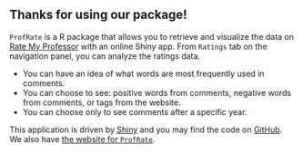 ## Thanks for using our package!

`ProfRate` is a R package that allows you to retrieve and visualize the data on [Rate My Professor](https://www.ratemyprofessors.com/) with an online Shiny app.
From `Ratings` tab on the navigation panel,
you can analyze the ratings data.

- You can have an idea of what words are most frequently used in comments.
- You can choose to see: positive words from comments,
negative words from comments,
or tags from the website.
- You can choose only to see comments after a specific year.

This application is driven by [Shiny](https://shiny.rstudio.com/) and you may find the code on [GitHub](https://github.com/m-fili/ProfRate). We also have [the website for `ProfRate`](https://m-fili.github.io/ProfRate/).
